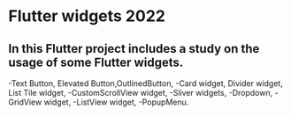 # Flutter widgets 2022

## In this Flutter project includes a study on the usage of some Flutter widgets.

-Text Button, Elevated Button,OutlinedButton,
-Card widget, Divider widget, List Tile widget,
-CustomScrollView widget,
-Sliver widgets,
-Dropdown,
-GridView widget,
-ListView widget,
-PopupMenu.



